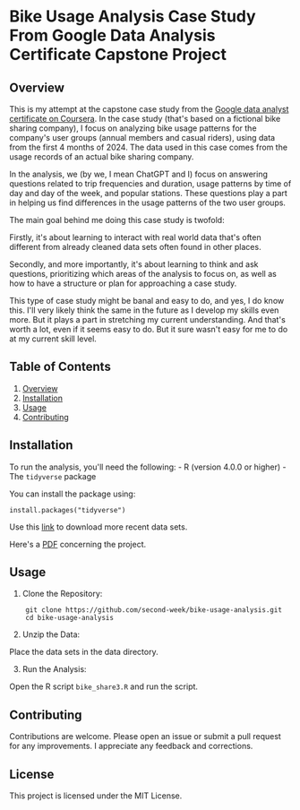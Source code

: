 

# Bike Usage Analysis Case Study From Google Data Analysis Certificate Capstone Project

## Overview 

This is my attempt at the capstone case study from the [Google data
analyst certificate on
Coursera](https://www.coursera.org/professional-certificates/google-data-analytics).
In the case study (that's based on a fictional bike sharing company), I
focus on analyzing bike usage patterns for the company's user groups
(annual members and casual riders), using data from the first 4 months
of 2024. The data used in this case comes from the usage records of an
actual bike sharing company.

In the analysis, we (by we, I mean ChatGPT and I) focus on answering
questions related to trip frequencies and duration, usage patterns by
time of day and day of the week, and popular stations. These questions
play a part in helping us find differences in the usage patterns of the
two user groups.

The main goal behind me doing this case study is twofold:

Firstly, it's about learning to interact with real world data that's
often different from already cleaned data sets often found in other
places.

Secondly, and more importantly, it's about learning to think and ask
questions, prioritizing which areas of the analysis to focus on, as well
as how to have a structure or plan for approaching a case study.

This type of case study might be banal and easy to do, and yes, I do
know this. I'll very likely think the same in the future as I develop my
skills even more. But it plays a part in stretching my current
understanding. And that's worth a lot, even if it seems easy to do. But
it sure wasn't easy for me to do at my current skill level.

## Table of Contents

1.  [Overview](#overview)
2.  [Installation](#installation)
3.  [Usage](#usage)
4.  [Contributing](#contributing)

## Installation

To run the analysis, you'll need the following: - R (version 4.0.0 or
higher) - The `tidyverse` package

You can install the package using:

```{r}
install.packages("tidyverse")
```

Use this [link](https://divvy-tripdata.s3.amazonaws.com/index.html) to
download more recent data sets.

Here's a
[PDF](https://d3c33hcgiwev3.cloudfront.net/1XKhm37HS9iPXHfAIEBaRQ_ec9ad22caf394fec9608b08e556eb1f1_Case-Study-1_How-does-a-bike-shared-navigate-speedy-success_.pdf?Expires=1722384000&Signature=fmkIpEfRpYno7yebTYyBhsf9msabPMOpJ6hDYP0Cm1RFeoRdmKXG4lwYw2YYJPvCfvx0wVsv8k3O6iBBMLq3St6lCV0mbFeSwsQz7M3gOngkZqSJ4iXEYFbCG7r2OGZ2gmvaECs3dGPqyrOEo8aJPLb62scqoHVBBRDXIM-XEtE_&Key-Pair-Id=APKAJLTNE6QMUY6HBC5A)
concerning the project.

## Usage

1.  Clone the Repository:

```{bash}
    git clone https://github.com/second-week/bike-usage-analysis.git
    cd bike-usage-analysis
```

2.  Unzip the Data:

Place the data sets in the data directory.

3.  Run the Analysis:

Open the R script `bike_share3.R` and run the script.

## Contributing

Contributions are welcome. Please open an issue or submit a pull request
for any improvements. I appreciate any feedback and corrections.




## License
This project is licensed under the MIT License.
